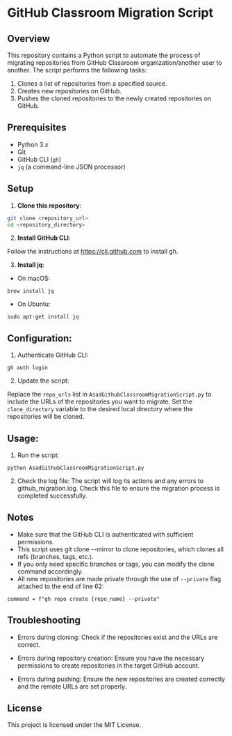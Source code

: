 # GitHub Classroom Migration Script

## Overview

This repository contains a Python script to automate the process of migrating repositories from GitHub Classroom organization/another user to another. The script performs the following tasks:

1. Clones a list of repositories from a specified source.
2. Creates new repositories on GitHub.
3. Pushes the cloned repositories to the newly created repositories on GitHub.

## Prerequisites

- Python 3.x
- Git
- GitHub CLI (`gh`)
- `jq` (a command-line JSON processor)

## Setup

1. **Clone this repository**:

```sh
git clone <repository_url>
cd <repository_directory>
```
2. **Install GitHub CLI**:

Follow the instructions at https://cli.github.com to install gh.

3. **Install jq**:

- On macOS:
```
brew install jq
```
- On Ubuntu:
```
sudo apt-get install jq
```
## Configuration:

1. Authenticate GitHub CLI:

```
gh auth login
```

2. Update the script:

Replace the `repo_urls` list in  `AsadGithubClassroomMigrationScript.py` to include the URLs of the repositories you want to migrate.
Set the `clone_directory` variable to the desired local directory where the repositories will be cloned.

## Usage:

1. Run the script:
```
python AsadGithubClassroomMigrationScript.py
```

2. Check the log file:
The script will log its actions and any errors to github_migration.log. Check this file to ensure the migration process is completed successfully.

## Notes
- Make sure that the GitHub CLI is authenticated with sufficient permissions.
- This script uses git clone --mirror to clone repositories, which clones all refs (branches, tags, etc.). 
- If you only need specific branches or tags, you can modify the clone command accordingly.
- All new repositories are made private through the use of `--private` flag attached to the end of line 62:
```
command = f"gh repo create {repo_name} --private"
```

## Troubleshooting
- Errors during cloning:
Check if the repositories exist and the URLs are correct.

- Errors during repository creation:
Ensure you have the necessary permissions to create repositories in the target GitHub account.

- Errors during pushing: Ensure the new repositories are created correctly and the remote URLs are set properly.

## License
This project is licensed under the MIT License.
